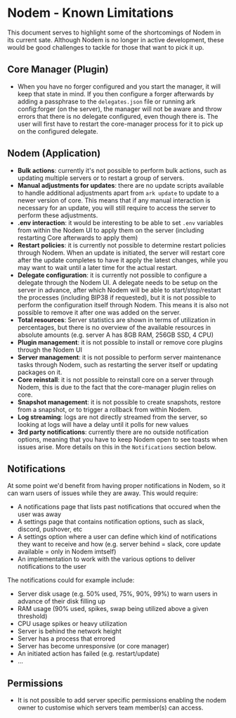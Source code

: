 # Nodem - Known Limitations

This document serves to highlight some of the shortcomings of Nodem in its current sate. Although Nodem is no longer in active development, these would be good challenges to tackle for those that want to pick it up.

## Core Manager (Plugin)

- When you have no forger configured and you start the manager, it will keep that state in mind. If you then configure a forger afterwards by adding a passphrase to the `delegates.json` file or running ark config:forger (on the server), the manager will not be aware and throw errors that there is no delegate configured, even though there is. The user will first have to restart the core-manager process for it to pick up on the configured delegate.

## Nodem (Application)

- **Bulk actions**: currently it's not possible to perform bulk actions, such as updating multiple servers or to restart a group of servers.
- **Manual adjustments for updates**: there are no update scripts available to handle additional adjustments apart from `ark update` to update to a newer version of core. This means that if any manual interaction is necessary for an update, you will still require to access the server to perform these adjustments.
- **.env interaction**: it would be interesting to be able to set `.env` variables from within the Nodem UI to apply them on the server (including restarting Core afterwards to apply them)
- **Restart policies**: it is currently not possible to determine restart policies through Nodem. When an update is initiated, the server will restart core after the update completes to have it apply the latest changes, while you may want to wait until a later time for the actual restart.
- **Delegate configuration**: it is currently not possible to configure a delegate through the Nodem UI. A delegate needs to be setup on the server in advance, after which Nodem will be able to start/stop/restart the processes (including BIP38 if requested), but it is not possible to perform the configuration itself through Nodem. This means it is also not possible to remove it after one was added on the server.
- **Total resources**:  Server statistics are shown in terms of utilization in percentages, but there is no overview of the available resources in absolute amounts (e.g. server A has 8GB RAM, 256GB SSD, 4 CPU)
- **Plugin management**: it is not possible to install or remove core plugins through the Nodem UI
- **Server management**: it is not possible to perform server maintenance tasks through Nodem, such as restarting the server itself or updating packages on it.
- **Core reinstall**: it is not possible to reinstall core on a server through Nodem, this is due to the fact that the core-manager plugin relies on core.
- **Snapshot management**: it is not possible to create snapshots, restore from a snapshot, or to trigger a rollback from within Nodem.
- **Log streaming**: logs are not directly streamed from the server, so looking at logs will have a delay until it polls for new values
- **3rd party notifications**: currently there are no outside notification options, meaning that you have to keep Nodem open to see toasts when issues arise. More details on this in the `Notifications` section below.

## Notifications

At some point we'd benefit from having proper notifications in Nodem, so it can warn users of issues while they are away. This would require:

- A notifications page that lists past notifications that occured when the user was away
- A settings page that contains notification options, such as slack, discord, pushover, etc
- A settings option where a user can define which kind of notifications they want to receive and how (e.g. server behind = slack, core update available = only in Nodem imtself)
- An implementation to work with the various options to deliver notifications to the user

The notifications could for example include:

- Server disk usage (e.g. 50% used, 75%, 90%, 99%) to warn users in advance of their disk filling up
- RAM usage (90% used, spikes, swap being utilized above a given threshold)
- CPU usage spikes or heavy utilization
- Server is behind the network height
- Server has a process that errored
- Server has become unresponsive (or core manager)
- An initiated action has failed (e.g. restart/update)
- ...

## Permissions
- It is not possible to add server specific permissions enabling the nodem owner to customise which servers team member(s) can access.
